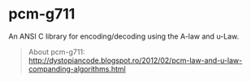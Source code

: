 pcm-g711
========

An ANSI C library for encoding/decoding using the A-law and u-Law.

>About pcm-g711:</br>
>http://dystopiancode.blogspot.ro/2012/02/pcm-law-and-u-law-companding-algorithms.html</br>